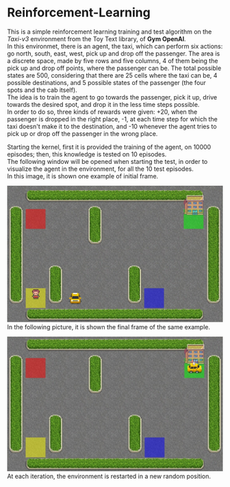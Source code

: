 # Reinforcement-Learning

This is a simple reinforcement learning training and test algorithm on the *Taxi-v3*  environment from the Toy Text library, of **Gym OpenAI**.  
In this environmet, there is an agent, the taxi, which can perform six actions: go north, south, east, west, pick up and drop off the passenger. The area is a discrete space, made by five rows and five columns, 4 of them being the pick up and drop off points, where the passenger can be. The total possible states are 500, considering that there are 25 cells where the taxi can be, 4 possible destinations, and 5 possible states of the passenger (the four spots and the cab itself).  
The idea is to train the agent to go towards the passenger, pick it up, drive towards the desired spot, and drop it in the less time steps possible.  
In order to do so, three kinds of rewards were given: +20, when the passenger is dropped in the right place, -1, at each time step for which the taxi doesn't make it to the destination, and -10 whenever the agent tries to pick up or drop off the passenger in the wrong place.  
  
Starting the kernel, first it is provided the training of the agent, on 10000 episodes; then, this knowledge is tested on 10 episodes.  
The following window will be opened when starting the test, in order to visualize the agent in the environment, for all the 10 test episodes.    
In this image, it is shown one example of initial frame.  
  
![taxi](taxi_initial_step.jpeg)  
In the following picture, it is shown the final frame of the same example.

![taxi](taxi_final_step.jpeg)
At each iteration, the environment is restarted in a new random position.
